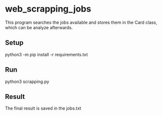 # web_scrapping_jobs
This program searches the jobs available and stores them in the Card class, which can be analyze afterwards.

## Setup
python3 -m pip install -r requirements.txt

## Run
python3 scrapping.py

## Result
The final result is saved in the jobs.txt
